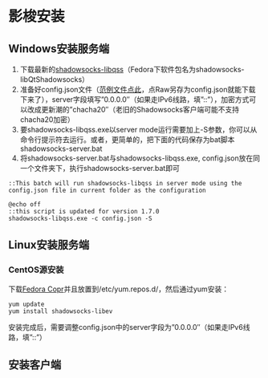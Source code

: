 # 影梭安装

## Windows安装服务端

1. 下载最新的[shadowsocks-libqss](https://github.com/shadowsocks/libQtShadowsocks/releases)（Fedora下软件包名为shadowsocks-libQtShadowsocks）
2. 准备好config.json文件（[范例文件点此](https://github.com/shadowsocks/libQtShadowsocks/blob/master/shadowsocks-libqss/config.json)，点Raw另存为config.json就能下载下来了），server字段填写”0.0.0.0″（如果走IPv6线路，填”::”），加密方式可以改成更新潮的”chacha20″（老旧的Shadowsocks客户端可能不支持chacha20加密）
3. 要shadowsocks-libqss.exe以server mode运行需要加上-S参数，你可以从命令行提示符去运行。或者，更简单的，把下面的代码保存为bat脚本shadowsocks-server.bat
4. 将shadowsocks-server.bat与shadowsocks-libqss.exe, config.json放在同一个文件夹下，执行shadowsocks-server.bat即可

```
::This batch will run shadowsocks-libqss in server mode using the config.json file in current folder as the configuration

@echo off
::this script is updated for version 1.7.0
shadowsocks-libqss.exe -c config.json -S
```

## Linux安装服务端

### CentOS源安装

下载[Fedora Copr](https://copr.fedorainfracloud.org/coprs/librehat/shadowsocks/)并且放置到/etc/yum.repos.d/，然后通过yum安装：

```
yum update
yum install shadowsocks-libev
```

安装完成后，需要调整config.json中的server字段为”0.0.0.0″（如果走IPv6线路，填”::”）

## 安装客户端

